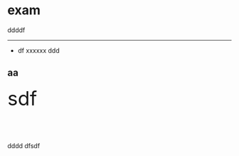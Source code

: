 # exam
ddddf

------------------------
* df
xxxxxx
ddd
## aa
<div style="height:111px;font-size:44px;">sdf</div>

dddd
dfsdf
